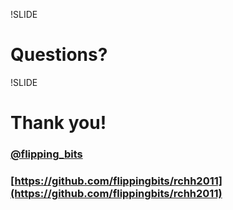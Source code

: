 !SLIDE

# Questions?

!SLIDE

# Thank you!
### [@flipping\_bits](http://twitter.com/flipping_bits)
### [https://github.com/flippingbits/rchh2011](https://github.com/flippingbits/rchh2011)